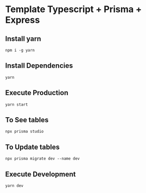 # Template Typescript + Prisma + Express

## Install yarn
```
npm i -g yarn
```

## Install Dependencies
```
yarn
```

## Execute Production
```
yarn start
```

## To See tables
```
npx prisma studio
```

## To Update tables
```
npx prisma migrate dev --name dev
```

## Execute Development
```
yarn dev
```

